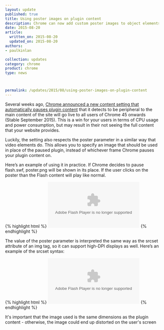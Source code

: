 ```yaml
---
layout: update
published: true
title: Using poster images on plugin content
description: Chrome can now add custom poster images to object elements to improve percieved loading performance of plugins such as Flash.
date: 2015-08-20
article:
  written_on: 2015-08-20
  updated_on: 2015-08-20
authors:
- paulkinlan

collection: updates
category: chrome
product: chrome
type: news



permalink: /updates/2015/08/using-poster-images-on-plugin-content
---
```


Several weeks ago, [Chrome announced a new content setting that automatically pauses plugin content](http://chrome.blogspot.com/2015/06/better-battery-life-for-your-laptop.html) 
that it detects to be peripheral to the main content of the site will go live to all users of Chrome 45 onwards (Stable September 2015). 
This is a win for your users in terms of CPU usage and power consumption, but may result in their not seeing the full content 
that your website provides.

Luckily, the setting also respects the poster parameter in a similar way that video elements do. 
This allows you to specify an image that should be used in place of the paused plugin, instead of
whichever frame Chrome pauses your plugin content on.

Here’s an example of using it in practice. If Chrome decides to pause flash.swf, poster.png 
will be shown in its place. If the user clicks on the poster than the Flash content will
play like normal.

{% highlight html %}
<object data="http://example.com/flash.swf"  
        type="application/x-shockwave-flash"
        poster="poster.png">
</object>
{% endhighlight %}

The value of the poster parameter is interpreted the same way as the srcset attribute of an img tag, 
so it can support high-DPI displays as well. Here’s an example of the srcset syntax:

{% highlight html %}
<object data="http://example.com/flash.swf"  
        type="application/x-shockwave-flash"
        poster="snapshot1x.png 1x, snapshot2x.png 2x">
</object>
{% endhighlight %}

It's important that the image used is the same dimensions as the plugin content - otherwise, 
the image could end up distorted on the user's screen